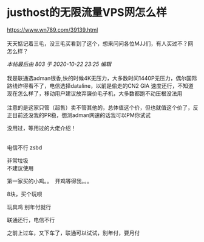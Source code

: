 # justhost的无限流量VPS网怎么样


https://www.wn789.com/39139.html<br />
<br />
天天惦记着三毛，没三毛买看到了这个，想来问问各位MJJ们，有人买过不？网怎么样？

<i class="pstatus"> 本帖最后由 803 于 2020-10-22 23:25 编辑 </i><br />
<br />
我是联通选adman很香,快的时候4K无压力，大多数时间1440P无压力，偶尔国际路线炸得看不了，电信选择dataline，以前是偷走的CN2 GIA 速度还行，不知道现在怎么样了，移动用户建议放弃廉价毛子机，大多数都跑不动压根没法用<br />
<br />
注意的是这家只管（超售）卖不管其他的，总体值这个价，但也就值这个价了，反正目前还没我的PR稳，想测adman网速的话我可以PM你试试

没用过，等用过的大佬介绍！<br />
<br />
<img src="static/image/smiley/default/lol.gif" smilieid="12" border="0" alt="" /><img src="static/image/smiley/default/lol.gif" smilieid="12" border="0" alt="" /><img src="static/image/smiley/default/lol.gif" smilieid="12" border="0" alt="" />

电信不行 zsbd<img src="static/image/smiley/default/lol.gif" smilieid="12" border="0" alt="" />

非常垃圾<br />
不建议使用

第一家买的小鸡。。&nbsp;&nbsp;开鸡等得我。。。<img id="aimg_Ozr4d" onclick="zoom(this, this.src, 0, 0, 0)" class="zoom" src="https://cdn.jsdelivr.net/gh/hishis/forum-master/public/images/patch.gif" onmouseover="img_onmouseoverfunc(this)" onload="thumbImg(this)" border="0" alt="" />

8块，买个玩呗<img id="aimg_ra1Gu" onclick="zoom(this, this.src, 0, 0, 0)" class="zoom" src="https://cdn.jsdelivr.net/gh/hishis/forum-master/public/images/patch.gif" onmouseover="img_onmouseoverfunc(this)" onload="thumbImg(this)" border="0" alt="" />

玩具鸡 别年付就行 

联通还行，电信不行<img src="static/image/smiley/default/sweat.gif" smilieid="10" border="0" alt="" />

之前上过车，又下车了，联通可以试试，别年付，要月付
